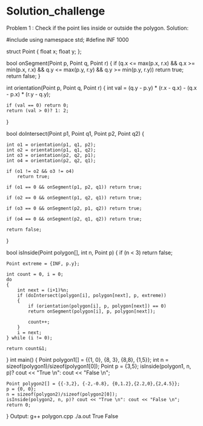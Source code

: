 # Solution_challenge

Problem 1 : Check if the point lies inside or outside the polygon.
Solution:

#include <iostream> 
using namespace std; 
#define INF 1000

struct Point 
{ 
	float x; 
	float y; 
}; 

bool onSegment(Point p, Point q, Point r) 
{ 
	if (q.x <= max(p.x, r.x) && q.x >= min(p.x, r.x) && 
			q.y <= max(p.y, r.y) && q.y >= min(p.y, r.y)) 
		return true; 
	return false; 
} 


int orientation(Point p, Point q, Point r) 
{ 
	int val = (q.y - p.y) * (r.x - q.x) - 
			(q.x - p.x) * (r.y - q.y); 

	if (val == 0) return 0; 
	return (val > 0)? 1: 2; 
} 

 
bool doIntersect(Point p1, Point q1, Point p2, Point q2) 
{ 
	
	int o1 = orientation(p1, q1, p2); 
	int o2 = orientation(p1, q1, q2); 
	int o3 = orientation(p2, q2, p1); 
	int o4 = orientation(p2, q2, q1); 

	if (o1 != o2 && o3 != o4) 
		return true; 

	if (o1 == 0 && onSegment(p1, p2, q1)) return true; 

	if (o2 == 0 && onSegment(p1, q2, q1)) return true; 

	if (o3 == 0 && onSegment(p2, p1, q2)) return true; 

	if (o4 == 0 && onSegment(p2, q1, q2)) return true; 

	return false; 

} 

bool isInside(Point polygon[], int n, Point p) 
{ 
	if (n < 3) return false; 

	Point extreme = {INF, p.y}; 

	int count = 0, i = 0; 
	do
	{ 
		int next = (i+1)%n; 
		if (doIntersect(polygon[i], polygon[next], p, extreme)) 
		{ 
			if (orientation(polygon[i], p, polygon[next]) == 0) 
			return onSegment(polygon[i], p, polygon[next]); 

			count++; 
		} 
		i = next; 
	} while (i != 0); 

	return count&1;
} 
int main() 
{ 
	Point polygon1[] = {{1, 0}, {8, 3}, {8,8}, {1,5}}; 
	int n = sizeof(polygon1)/sizeof(polygon1[0]); 
	Point p = {3,5}; 
	isInside(polygon1, n, p)? cout << "True \n": cout << "False \n";
	
	Point polygon2[] = {{-3,2}, {-2,-0.8}, {0,1.2},{2.2,0},{2,4.5}}; 
	p = {0, 0}; 
	n = sizeof(polygon2)/sizeof(polygon2[0]); 
	isInside(polygon2, n, p)? cout << "True \n": cout << "False \n"; 
	return 0; 
}
Output:
	g++ polygon.cpp
	./a.out
	True 
	False 

